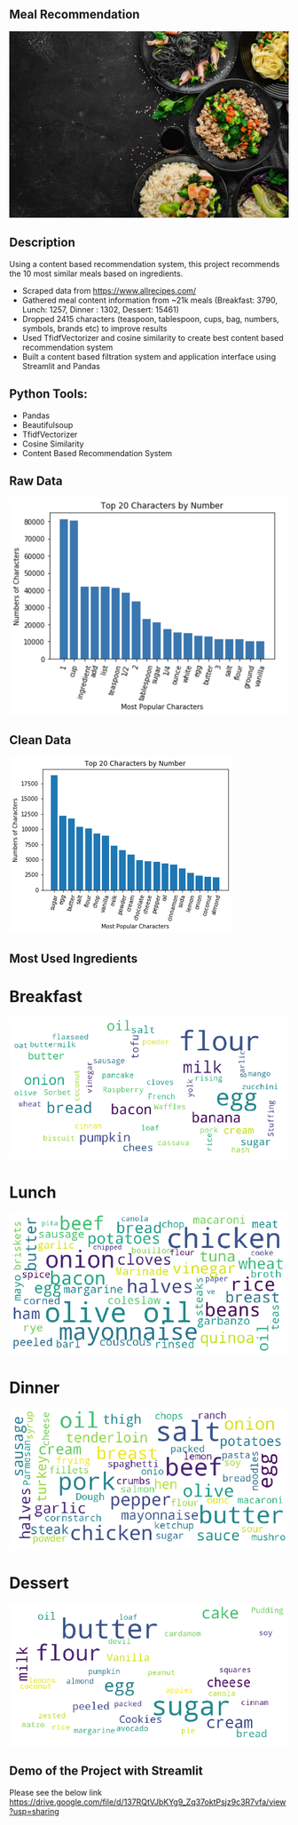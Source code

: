 ## Meal Recommendation
![header](https://github.com/toprakmehmet/meal_recommendation-/blob/master/pics/macrofit-meals.jpg)

## Description 
Using a content based recommendation system, this project recommends the 10 most similar meals based on ingredients.
  - Scraped data from ​https://www.allrecipes.com/
  - Gathered meal content information from ~21k meals (​Breakfast: 3790, Lunch: 1257, Dinner : 1302, Dessert: 15461​)
  - Dropped 2415 characters (teaspoon, tablespoon, cups, bag, numbers, symbols, brands etc) to improve results
  - Used ​TfidfVectorizer and cosine similarity to create best content based recommendation system
  - Built a content based filtration system and application interface using Streamlit and Pandas


## Python Tools:
   - Pandas
   - Beautifulsoup
   - TfidfVectorizer
   - Cosine Similarity
   - Content Based Recommendation System

## Raw Data
![img](https://github.com/toprakmehmet/meal_recommendation-/blob/master/pics/raw_most_used_ingredients.png)

## Clean Data
![img](https://github.com/toprakmehmet/meal_recommendation-/blob/master/pics/most_used_ingredient.png)

## Most Used Ingredients
# Breakfast
![img](https://github.com/toprakmehmet/meal_recommendation-/blob/master/pics/breakfast_popular_ingredients.png)

# Lunch
![img](https://github.com/toprakmehmet/meal_recommendation-/blob/master/pics/lunch_popular_ingredients.png)

# Dinner
![img](https://github.com/toprakmehmet/meal_recommendation-/blob/master/pics/dinner_popular_ingredients.png)

# Dessert
![img](https://github.com/toprakmehmet/meal_recommendation-/blob/master/pics/dessert_popular_ingredients.png)
  

## Demo of the Project with Streamlit
 Please see the below link
https://drive.google.com/file/d/137RQtVJbKYg9_Zq37oktPsjz9c3R7vfa/view?usp=sharing
